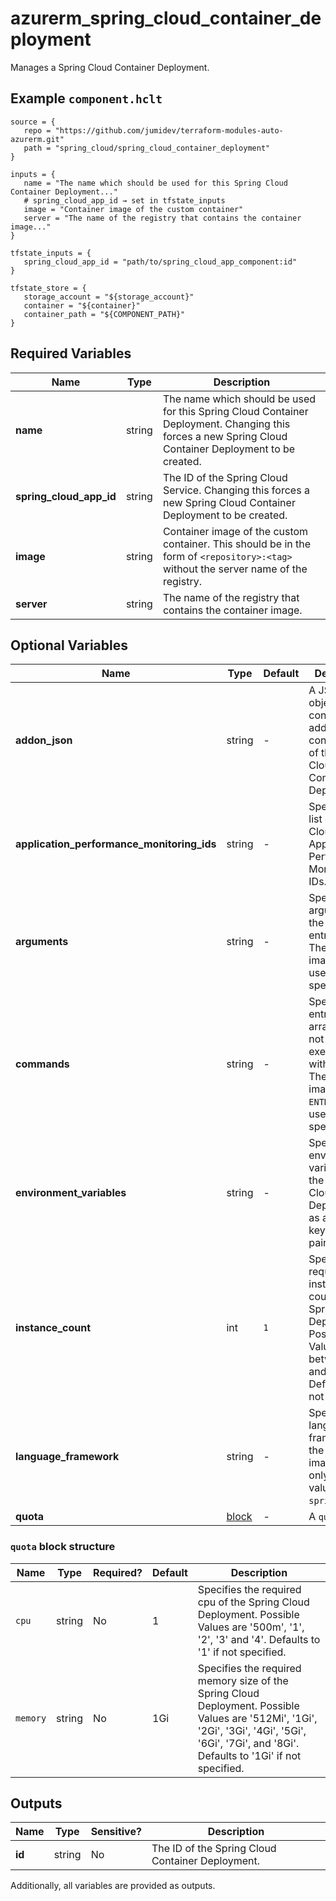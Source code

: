 # azurerm_spring_cloud_container_deployment

Manages a Spring Cloud Container Deployment.

## Example `component.hclt`

```hcl
source = {
   repo = "https://github.com/jumidev/terraform-modules-auto-azurerm.git"   
   path = "spring_cloud/spring_cloud_container_deployment"   
}

inputs = {
   name = "The name which should be used for this Spring Cloud Container Deployment..."   
   # spring_cloud_app_id → set in tfstate_inputs
   image = "Container image of the custom container"   
   server = "The name of the registry that contains the container image..."   
}

tfstate_inputs = {
   spring_cloud_app_id = "path/to/spring_cloud_app_component:id"   
}

tfstate_store = {
   storage_account = "${storage_account}"   
   container = "${container}"   
   container_path = "${COMPONENT_PATH}"   
}

```

## Required Variables

| Name | Type |  Description |
| ---- | --------- |  ----------- |
| **name** | string |  The name which should be used for this Spring Cloud Container Deployment. Changing this forces a new Spring Cloud Container Deployment to be created. | 
| **spring_cloud_app_id** | string |  The ID of the Spring Cloud Service. Changing this forces a new Spring Cloud Container Deployment to be created. | 
| **image** | string |  Container image of the custom container. This should be in the form of `<repository>:<tag>` without the server name of the registry. | 
| **server** | string |  The name of the registry that contains the container image. | 

## Optional Variables

| Name | Type |  Default  |  Description |
| ---- | --------- |  ----------- | ----------- |
| **addon_json** | string |  -  |  A JSON object that contains the addon configurations of the Spring Cloud Container Deployment. | 
| **application_performance_monitoring_ids** | string |  -  |  Specifies a list of Spring Cloud Application Performance Monitoring IDs. | 
| **arguments** | string |  -  |  Specifies the arguments to the entrypoint. The docker image's `CMD` is used if not specified. | 
| **commands** | string |  -  |  Specifies the entrypoint array. It will not be executed within a shell. The docker image's `ENTRYPOINT` is used if not specified. | 
| **environment_variables** | string |  -  |  Specifies the environment variables of the Spring Cloud Deployment as a map of key-value pairs. | 
| **instance_count** | int |  `1`  |  Specifies the required instance count of the Spring Cloud Deployment. Possible Values are between `1` and `500`. Defaults to `1` if not specified. | 
| **language_framework** | string |  -  |  Specifies the language framework of the container image. The only possible value is `springboot`. | 
| **quota** | [block](#quota-block-structure) |  -  |  A `quota` block. | 

### `quota` block structure

| Name | Type | Required? | Default | Description |
| ---- | ---- | --------- | ------- | ----------- |
| `cpu` | string | No | 1 | Specifies the required cpu of the Spring Cloud Deployment. Possible Values are '500m', '1', '2', '3' and '4'. Defaults to '1' if not specified. |
| `memory` | string | No | 1Gi | Specifies the required memory size of the Spring Cloud Deployment. Possible Values are '512Mi', '1Gi', '2Gi', '3Gi', '4Gi', '5Gi', '6Gi', '7Gi', and '8Gi'. Defaults to '1Gi' if not specified. |



## Outputs

| Name | Type | Sensitive? | Description |
| ---- | ---- | --------- | --------- |
| **id** | string | No  | The ID of the Spring Cloud Container Deployment. | 

Additionally, all variables are provided as outputs.

